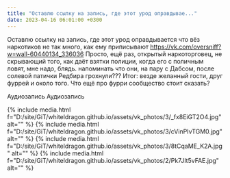 ```yaml
---
title: "Оставлю ссылку на запись, где этот урод оправдывае..."
date: 2023-04-16 06:01:00 +0300
---
```


Оставлю ссылку на запись, где этот урод оправдывается что вёз наркотиков не так много, как ему приписывают https://vk.com/oversniff?w=wall-60440134_336036
Просто, ещё раз, открытый наркоторговец, не скрывающий того, как даёт взятки полиции, когда его с поличным ловят, мне надо, блядь. напоминать что они, на пару с Дабсом, после солевой патички Редбира грохнули???
Итог: везде желанный гости, друг фуррей и около того.
Что ещё про фурри сообщество стоит сказать?


Аудиозапись
Аудиозапись

{% include media.html f="D:/site/GiT/whiteldragon.github.io/assets/vk_photos/3/_fx8EiGT2O4.jpg" alt="" %}
{% include media.html f="D:/site/GiT/whiteldragon.github.io/assets/vk_photos/3/cVinPIvTGM0.jpg" alt="" %}
{% include media.html f="D:/site/GiT/whiteldragon.github.io/assets/vk_photos/3/8tCqaME_K2A.jpg" alt="" %}
{% include media.html f="D:/site/GiT/whiteldragon.github.io/assets/vk_photos/2/Pk7JIt5vFAE.jpg" alt="" %}
